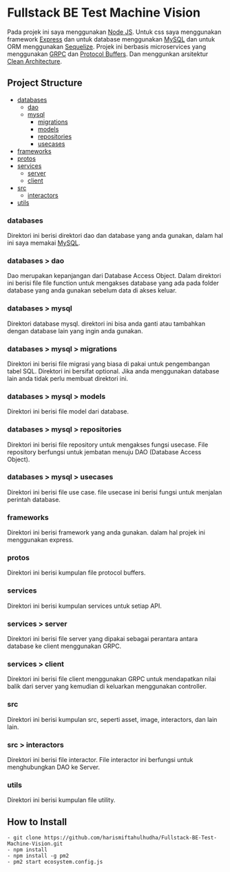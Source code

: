 # Fullstack BE Test Machine Vision
Pada projek ini saya menggunakan [Node JS](https://nodejs.org/). Untuk css saya menggunakan framework [Express](https://expressjs.com/) dan untuk database menggunakan [MySQL](https://www.mysql.com/) dan untuk ORM menggunakan [Sequelize](https://sequelize.org/).
Projek ini berbasis microservices yang menggunakan [GRPC](https://grpc.io/) dan [Protocol Buffers](https://protobuf.dev/). Dan menggunkan arsitektur [Clean Architecture](https://blog.cleancoder.com/uncle-bob/2012/08/13/the-clean-architecture.html).

## Project Structure
* [databases](#databases_directory)
  * [dao](#databases_dao_directory)
  * [mysql](#databases_mysql_directory)
    * [migrations](databases_mysql_migrations_directory)
    * [models](databases_mysql_models_directory)
    * [repositories](databases_mysql_repositories_directory)
    * [usecases](databases_mysql_usecases_directory)
* [frameworks](#frameworks_directory)
* [protos](#protos_directory)
* [services](#services_directory)
  * [server](#services_server_directory)
  * [client](#services_client_directory)
* [src](#src_directory)
  * [interactors](#src_interactors_directory)
* [utils](#utils_directory)

### <a name="databases_directory"></a>databases
Direktori ini berisi direktori dao dan database yang anda gunakan, dalam hal ini saya memakai [MySQL](https://www.mysql.com/).

### <a name="databases_dao_directory"></a>databases > dao
Dao merupakan kepanjangan dari Database Access Object. Dalam direktori ini berisi file file function untuk mengakses database yang ada pada folder database yang anda gunakan sebelum data di akses keluar.

### <a name="databases_mysql_directory"></a>databases > mysql
Direktori database mysql. direktori ini bisa anda ganti atau tambahkan dengan database lain yang ingin anda gunakan.

### <a name="databases_mysql_migrations_directory"></a>databases > mysql > migrations
Direktori ini berisi file migrasi yang biasa di pakai untuk pengembangan tabel SQL. Direktori ini bersifat optional. Jika anda menggunakan database lain anda tidak perlu membuat direktori ini.

### <a name="databases_mysql_models_directory"></a>databases > mysql > models
Direktori ini berisi file model dari database.

### <a name="databases_mysql_repositories_directory"></a>databases > mysql > repositories
Direktori ini berisi file repository untuk mengakses fungsi usecase. File repository berfungsi untuk jembatan menuju DAO (Database Access Object).

### <a name="databases_mysql_usecases_directory"></a>databases > mysql > usecases
Direktori ini berisi file use case. file usecase ini berisi fungsi untuk menjalan perintah database.

### <a name="frameworks_directory"></a>frameworks
Direktori ini berisi framework yang anda gunakan. dalam hal projek ini menggunakan express. 

### <a name="protos_directory"></a>protos
Direktori ini berisi kumpulan file protocol buffers. 

### <a name="services_directory"></a>services
Direktori ini berisi kumpulan services untuk setiap API.

### <a name="services_server_directory"></a>services > server
Direktori ini berisi file server yang dipakai sebagai perantara antara database ke client menggunakan GRPC.

### <a name="services_client_directory"></a>services > client
Direktori ini berisi file client menggunakan GRPC untuk mendapatkan nilai balik dari server yang kemudian di keluarkan menggunakan controller.

### <a name="src_directory"></a>src
Direktori ini berisi kumpulan src, seperti asset, image, interactors, dan lain lain.

### <a name="src_interactors_directory"></a>src > interactors
Direktori ini berisi file interactor. File interactor ini berfungsi untuk menghubungkan DAO ke Server.

### <a name="utils_directory"></a>utils
Direktori ini berisi kumpulan file utility.

## How to Install
```
- git clone https://github.com/harismiftahulhudha/Fullstack-BE-Test-Machine-Vision.git
- npm install
- npm install -g pm2
- pm2 start ecosystem.config.js
```